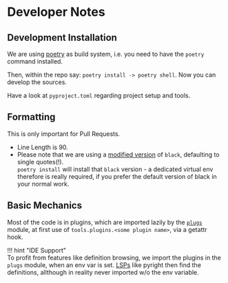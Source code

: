 # Developer Notes

## Development Installation

We are using [poetry](https://python-poetry.org/docs/cli/) as build system,
i.e. you need to have the `poetry` command installed.

Then, within the repo say: `poetry install -> poetry shell`. Now you can
develop the sources.

Have a look at `pyproject.toml` regarding project setup and tools.

## Formatting

This is only important for Pull Requests.

- Line Length is 90.
- Please note that we are using a [modified
  version](https://pypi.org/project/axblack/) of `black`, defaulting to single
  quotes(!).   
  `poetry install` will install that `black` version - a dedicated
  virtual env therefore is really required, if you prefer the default version
  of black in your normal work.

## Basic Mechanics

Most of the code is in plugins, which are imported lazily by the
[`plugs`]({{config.repo_url}}src/mdv/plugs.py) module, at first use of
`tools.plugins.<some plugin name>`, via a getattr hook.

!!! hint "IDE Support"  
    To profit from features like definition browsing, we
    import the plugins in the `plugs` module, when an env var is set.
    [LSPs](https://microsoft.github.io/language-server-protocol/) like pyright then
    find the definitions, allthough in reality never imported w/o the env variable.



